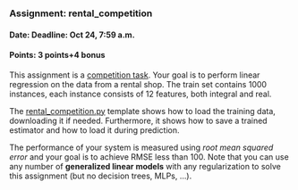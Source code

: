 ### Assignment: rental_competition
#### Date: Deadline: Oct 24, 7:59 a.m.
#### Points: 3 points+4 bonus

This assignment is a [competition task](https://ufal.mff.cuni.cz/courses/npfl129/2122-winter#competitions). Your goal
is to perform linear regression on the data from a rental shop.
The train set contains 1000 instances, each instance consists of 12 features,
both integral and real.

The [rental_competition.py](https://github.com/ufal/npfl129/tree/master/labs/02/rental_competition.py)
template shows how to load the training data, downloading it if needed.
Furthermore, it shows how to save a trained estimator and how to load it during
prediction.

The performance of your system is measured using _root mean squared error_
and your goal is to achieve RMSE less than 100. Note that you can use
any number of **generalized linear models** with any regularization to solve
this assignment (but no decision trees, MLPs, …).

